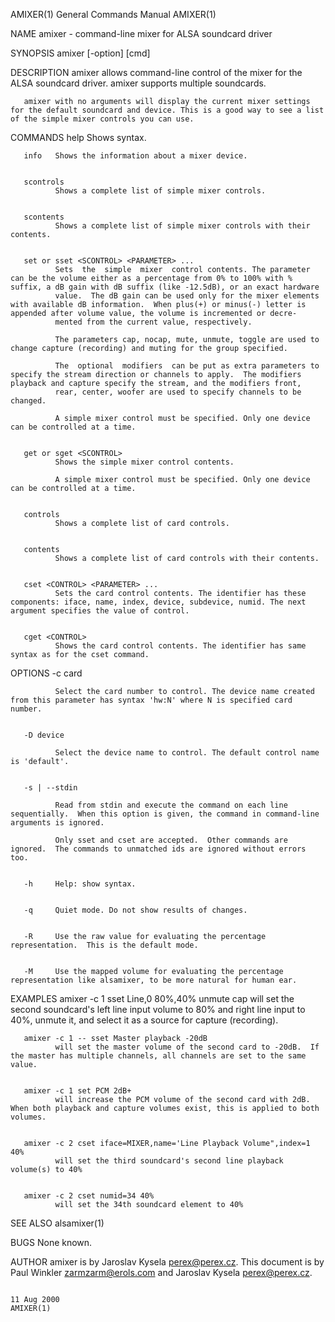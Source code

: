AMIXER(1)                                                                                  General Commands Manual                                                                                  AMIXER(1)



NAME
       amixer - command-line mixer for ALSA soundcard driver

SYNOPSIS
       amixer [-option] [cmd]

DESCRIPTION
       amixer allows command-line control of the mixer for the ALSA soundcard driver.  amixer supports multiple soundcards.

       amixer with no arguments will display the current mixer settings for the default soundcard and device. This is a good way to see a list of the simple mixer controls you can use.


COMMANDS
       help   Shows syntax.


       info   Shows the information about a mixer device.


       scontrols
              Shows a complete list of simple mixer controls.


       scontents
              Shows a complete list of simple mixer controls with their contents.


       set or sset <SCONTROL> <PARAMETER> ...
              Sets  the  simple  mixer  control contents. The parameter can be the volume either as a percentage from 0% to 100% with % suffix, a dB gain with dB suffix (like -12.5dB), or an exact hardware
              value.  The dB gain can be used only for the mixer elements with available dB information.  When plus(+) or minus(-) letter is appended after volume value, the volume is incremented or decre‐
              mented from the current value, respectively.

              The parameters cap, nocap, mute, unmute, toggle are used to change capture (recording) and muting for the group specified.

              The  optional  modifiers  can be put as extra parameters to specify the stream direction or channels to apply.  The modifiers playback and capture specify the stream, and the modifiers front,
              rear, center, woofer are used to specify channels to be changed.

              A simple mixer control must be specified. Only one device can be controlled at a time.


       get or sget <SCONTROL>
              Shows the simple mixer control contents.

              A simple mixer control must be specified. Only one device can be controlled at a time.


       controls
              Shows a complete list of card controls.


       contents
              Shows a complete list of card controls with their contents.


       cset <CONTROL> <PARAMETER> ...
              Sets the card control contents. The identifier has these components: iface, name, index, device, subdevice, numid. The next argument specifies the value of control.


       cget <CONTROL>
              Shows the card control contents. The identifier has same syntax as for the cset command.


OPTIONS
       -c card

              Select the card number to control. The device name created from this parameter has syntax 'hw:N' where N is specified card number.


       -D device

              Select the device name to control. The default control name is 'default'.


       -s | --stdin

              Read from stdin and execute the command on each line sequentially.  When this option is given, the command in command-line arguments is ignored.

              Only sset and cset are accepted.  Other commands are ignored.  The commands to unmatched ids are ignored without errors too.


       -h     Help: show syntax.


       -q     Quiet mode. Do not show results of changes.


       -R     Use the raw value for evaluating the percentage representation.  This is the default mode.


       -M     Use the mapped volume for evaluating the percentage representation like alsamixer, to be more natural for human ear.


EXAMPLES
       amixer -c 1 sset Line,0 80%,40% unmute cap
              will set the second soundcard's left line input volume to 80% and right line input to 40%, unmute it, and select it as a source for capture (recording).


       amixer -c 1 -- sset Master playback -20dB
              will set the master volume of the second card to -20dB.  If the master has multiple channels, all channels are set to the same value.


       amixer -c 1 set PCM 2dB+
              will increase the PCM volume of the second card with 2dB.  When both playback and capture volumes exist, this is applied to both volumes.


       amixer -c 2 cset iface=MIXER,name='Line Playback Volume",index=1 40%
              will set the third soundcard's second line playback volume(s) to 40%


       amixer -c 2 cset numid=34 40%
              will set the 34th soundcard element to 40%


SEE ALSO
        alsamixer(1)


BUGS
       None known.


AUTHOR
       amixer is by Jaroslav Kysela <perex@perex.cz>.  This document is by Paul Winkler <zarmzarm@erols.com> and Jaroslav Kysela <perex@perex.cz>.



                                                                                                 11 Aug 2000                                                                                        AMIXER(1)

